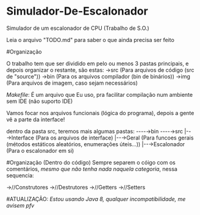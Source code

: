 # Simulador-De-Escalonador
Simulador de um escalonador de CPU (Trabalho de S.O.)

Leia o arquivo "TODO.md" para saber o que ainda precisa ser feito

#Organização

O trabalho tem que ser dividido em pelo ou menos 3 pastas principais, e depois organizar o restante, são estas:
→src (Para arquivos de código (src de "source"))
→bin (Para os arquivos compilador (bin de binários))
→img (Para arquivos de imagem, caso sejam necessários)


_Makefile_: É um arquivo que Eu uso, pra facilitar compilação num ambiente sem IDE (não suporto IDE)


Vamos focar nos arquivos funcionais (lógica do programa), depois a gente vê a parte da interface!


dentro da pasta src, teremos mais algumas pastas:
----→bin
----→src
	|--→Interface (Para os arquivos de interface)
	|--→Geral (Para funcoes gerais (métodos estáticos aleatórios, enumerações úteis...))
	|--→Escalonador (Para o escalonador em si)



#Organização (Dentro do código)
Sempre separem o cóigo com os comentários, _mesmo que não tenha nada naquela categoria_, nessa sequencia:

→//Construtores
→//Destrutores
→//Getters
→//Setters



#ATUALIZAÇÂO:
_Estou usando Java 8, qualquer incompatibilidade, me avisem pfv_
